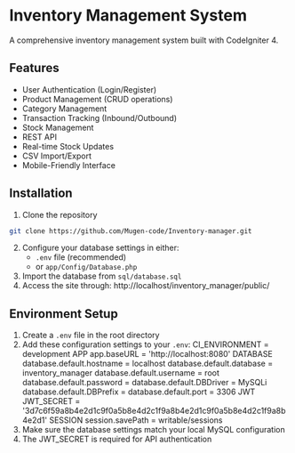 # Inventory Management System

A comprehensive inventory management system built with CodeIgniter 4.

## Features

- User Authentication (Login/Register)
- Product Management (CRUD operations)
- Category Management
- Transaction Tracking (Inbound/Outbound)
- Stock Management
- REST API
- Real-time Stock Updates
- CSV Import/Export
- Mobile-Friendly Interface

## Installation

1. Clone the repository
```bash
git clone https://github.com/Mugen-code/Inventory-manager.git
```
2. Configure your database settings in either:
   - `.env` file (recommended)
   - or `app/Config/Database.php`
3. Import the database from `sql/database.sql`
4. Access the site through: http://localhost/inventory_manager/public/

## Environment Setup

1. Create a `.env` file in the root directory
2. Add these configuration settings to your `.env`:
CI_ENVIRONMENT = development
APP
app.baseURL = 'http://localhost:8080'
DATABASE
database.default.hostname = localhost
database.default.database = inventory_manager
database.default.username = root
database.default.password =
database.default.DBDriver = MySQLi
database.default.DBPrefix =
database.default.port = 3306
JWT
JWT_SECRET = '3d7c6f59a8b4e2d1c9f0a5b8e4d2c1f9a8b4e2d1c9f0a5b8e4d2c1f9a8b4e2d1'
SESSION
session.savePath = writable/sessions
3. Make sure the database settings match your local MySQL configuration
4. The JWT_SECRET is required for API authentication
